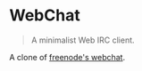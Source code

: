 # WebChat

> A minimalist Web IRC client.

A clone of [freenode's webchat][freenode].

[freenode]: https://webchat.freenode.net/
